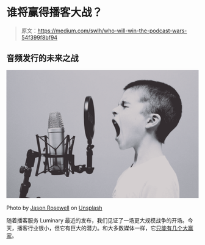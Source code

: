 # 谁将赢得播客大战？

> 原文：<https://medium.com/swlh/who-will-win-the-podcast-wars-54f399f8bf94>

## 音频发行的未来之战

![](img/c92c398bb380a655a786526869e339fd.png)

Photo by [Jason Rosewell](https://unsplash.com/@jasonrosewell?utm_source=medium&utm_medium=referral) on [Unsplash](https://unsplash.com?utm_source=medium&utm_medium=referral)

随着播客服务 Luminary 最近的发布，我们见证了一场更大规模战争的开场。今天，播客行业很小，但它有巨大的潜力。和大多数媒体一样，它[只能有几个大赢家](/@michaeltauberg/power-law-in-popular-media-7d7efef3fb7c)。